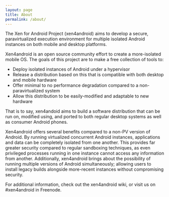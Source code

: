 ```yaml
---
layout: page
title: About
permalink: /about/
---
```


The Xen for Android Project (xen4android) aims to develop a secure, paravirtualized execution environment for multiple isolated Android instances on both mobile and desktop platforms.

Xen4android is an open source community effort to create a more-isolated mobile OS. The goals of this project are to make a free collection of tools to:

 * Deploy isolated instances of Android under a hypervisor
 * Release a distribution based on this that is compatible with both desktop and mobile hardware
 * Offer minimal to no performance degradation compared to a non-paravirtualized system
 * Allow this distribution to be easily-modified and adaptable to new hardware

That is to say, xen4andoid aims to build a software distribution that can be run on, modified using, and ported to both regular desktop systems as well as consumer Android phones.

Xen4android offers several benefits compared to a non-PV version of Android. By running virtualized concurrent Android instances, applications and data can be completely isolated from one another.
This provides far greater security compared to regular sandboxing techniques, as even privileged processes running in one instance cannot access any information from another.
Additionally, xen4android brings about the possibility of running multiple versions of Android simultaneously; allowing users to install legacy builds alongside more-recent instances without compromising security.

For additional information, check out the xen4android wiki, or visit us on #xen4android in Freenode.
